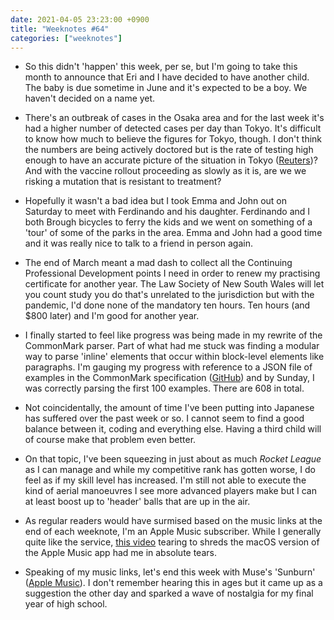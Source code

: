 ```yaml
---
date: 2021-04-05 23:23:00 +0900
title: "Weeknotes #64"
categories: ["weeknotes"]
---
```


- So this didn't 'happen' this week, per se, but I'm going to take this month to announce that Eri and I have decided to have another child. The baby is due sometime in June and it's expected to be a boy. We haven't decided on a name yet.

- There's an outbreak of cases in the Osaka area and for the last week it's had a higher number of detected cases per day than Tokyo. It's difficult to know how much to believe the figures for Tokyo, though. I don't think the numbers are being actively doctored but is the rate of testing high enough to have an accurate picture of the situation in Tokyo ([Reuters](https://www.reuters.com/article/us-health-coronavirus-japan-strain-idUSKBN2BS0MB))? And with the vaccine rollout proceeding as slowly as it is, are we we risking a mutation that is resistant to treatment?

- Hopefully it wasn't a bad idea but I took Emma and John out on Saturday to meet with Ferdinando and his daughter. Ferdinando and I both Brough bicycles to ferry the kids and we went on something of a 'tour' of some of the parks in the area. Emma and John had a good time and it was really nice to talk to a friend in person again.

- The end of March meant a mad dash to collect all the Continuing Professional Development points I need in order to renew my practising certificate for another year. The Law Society of New South Wales will let you count study you do that's unrelated to the jurisdiction but with the pandemic, I'd done none of the mandatory ten hours. Ten hours (and $800 later) and I'm good for another year.

- I finally started to feel like progress was being made in my rewrite of the CommonMark parser. Part of what had me stuck was finding a modular way to parse 'inline' elements that occur within block-level elements like paragraphs. I'm gauging my progress with reference to a JSON file of examples in the CommonMark specification ([GitHub](https://github.com/commonmark/commonmark-spec/releases/tag/0.29)) and by Sunday, I was correctly parsing the first 100 examples. There are 608 in total.

- Not coincidentally, the amount of time I've been putting into Japanese has suffered over the past week or so. I cannot seem to find a good balance between it, coding and everything else. Having a third child will of course make that problem even better.

- On that topic, I've been squeezing in just about as much _Rocket League_ as I can manage and while my competitive rank has gotten worse, I do feel as if my skill level has increased. I'm still not able to execute the kind of aerial manoeuvres I see more advanced players make but I can at least boost up to 'header' balls that are up in the air. 

- As regular readers would have surmised based on the music links at the end of each weeknote, I'm an Apple Music subscriber. While I generally quite like the service, [this video](https://youtu.be/gE8ZikfrpFU) tearing to shreds the macOS version of the Apple Music app had me in absolute tears.

- Speaking of my music links, let's end this week with Muse's 'Sunburn' ([Apple Music](https://music.apple.com/us/album/sunburn/321300026?i=321300036)). I don't remember hearing this in ages but it came up as a suggestion the other day and sparked a wave of nostalgia for my final year of high school.
